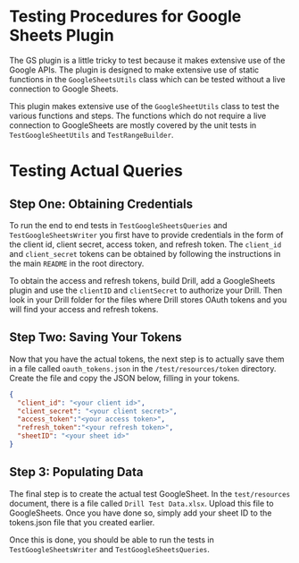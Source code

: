 # Testing Procedures for Google Sheets Plugin
The GS plugin is a little tricky to test because it makes extensive use of the Google APIs. The plugin is designed to make extensive use of static functions in the `GoogleSheetsUtils` class which can be tested without a live connection to Google Sheets.  

This plugin makes extensive use of the `GoogleSheetUtils` class to test the various functions and steps.  The functions which do not require a live connection to GoogleSheets are mostly covered by the unit tests in `TestGoogleSheetUtils` and `TestRangeBuilder`.  

# Testing Actual Queries

## Step One:  Obtaining Credentials
To run the end to end tests in `TestGoogleSheetsQueries` and `TestGoogleSheetsWriter` you first have to provide credentials in the form of the client id, client secret, access token, and refresh token.  The `client_id` and `client_secret` tokens can be obtained by following the instructions in the main `README` in the root directory. 

To obtain the access and refresh tokens, build Drill, add a GoogleSheets plugin and use the `clientID` and `clientSecret` to authorize your Drill.  Then look in your Drill folder for the files where Drill stores OAuth tokens and you will find your access and refresh tokens.

## Step Two:  Saving Your Tokens
Now that you have the actual tokens, the next step is to actually save them in a file called `oauth_tokens.json` in the `/test/resources/token` directory.  Create the file and copy the JSON below, filling in your tokens. 

```json
{
  "client_id": "<your client id>",
  "client_secret": "<your client secret>",
  "access_token":"<your access token>",
  "refresh_token":"<your refresh token>",
  "sheetID": "<your sheet id>"
}

```

## Step 3:  Populating Data
The final step is to create the actual test GoogleSheet.  In the `test/resources` document, there is a file called `Drill Test Data.xlsx`.  Upload this file to GoogleSheets.  Once you have done so, simply add your sheet ID to the tokens.json file that you created earlier.

Once this is done, you should be able to run the tests in `TestGoogleSheetsWriter` and `TestGoogleSheetsQueries`. 


